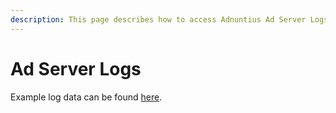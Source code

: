```yaml
---
description: This page describes how to access Adnuntius Ad Server Logs
---
```

# Ad Server Logs

Example log data can be found [here](https://api.adnuntius.com/rawlogs/). 
